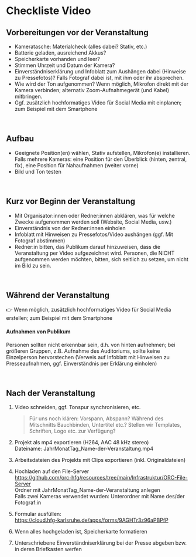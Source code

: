 # Checkliste Video

## Vorbereitungen vor der Veranstaltung

- Kameratasche: Materialcheck (alles dabei? Stativ, etc.)  
- Batterie geladen, ausreichend Akkus?  
- Speicherkarte vorhanden und leer?  
- Stimmen Uhrzeit und Datum der Kamera?  
- Einverständniserklärung und Infoblatt zum Aushängen dabei (Hinweise zu Pressefotos)? Falls Fotograf dabei ist, mit ihm oder ihr absprechen.  
- Wie wird der Ton aufgenommen? Wenn möglich, Mikrofon direkt mit der Kamera verbinden; alternativ Zoom-Aufnahmegerät (und Kabel) mitbringen.  
- Ggf. zusätzlich hochformatiges Video für Social Media mit einplanen; zum Beispiel mit dem Smartphone

&nbsp;

## Aufbau
- Geeignete Position(en) wählen, Stativ aufstellen, Mikrofon(e) installieren. Falls mehrere Kameras: eine Position für den Überblick (hinten, zentral, fix), eine Position für Nahaufnahmen (weiter vorne)  
- Bild und Ton testen

&nbsp;

## Kurz vor Beginn der Veranstaltung
- Mit Organisator:innen oder Redner:innen abklären, was für welche Zwecke aufgenommen werden soll (Website, Social Media, usw.)  
- Einverständnis von der Redner:innen einholen  
- Infoblatt mit Hinweisen zu Pressefotos/Video aushängen (ggf. Mit Fotograf abstimmen)  
- Redner:in bitten, das Publikum darauf hinzuweisen, dass die Veranstaltung per Video aufgezeichnet wird. Personen, die NICHT aufgenommen werden möchten, bitten, sich seitlich zu setzen, um nicht im Bild zu sein.

&nbsp;

## Während der Veranstaltung

:point_right: Wenn möglich, zusätzlich hochformatiges Video für Social Media erstellen; zum Beispiel mit dem Smartphone

#### Aufnahmen von Publikum
Personen sollten nicht erkennbar sein, d.h. von hinten aufnehmen; bei größeren Gruppen, z.B. Aufnahme des Auditoriums, sollte keine Einzelperson hervorstechen (Verweis auf Infoblatt mit Hinweisen zu Presseaufnahmen, ggf. Einverständnis per Erklärung einholen)

&nbsp;

## Nach der Veranstaltung

1. Video schneiden, ggf. Tonspur synchronisieren, etc.
   > Für uns noch klären: Vorspann, Abspann? Während des Mitschnitts Bauchbinden, Untertitel etc.? Stellen wir Templates, Schriften, Logo etc. zur Verfügung?

2. Projekt als mp4 exportieren (H264, AAC 48 kHz stereo)  
Dateiname: JahrMonatTag_Name-der-Veranstaltung.mp4
3. Arbeitsdateien des Projekts mit Clips exportieren (inkl. Originaldateien)
4. Hochladen auf den File-Server  
https://github.com/orc-hfg/resources/tree/main/Infrastruktur/ORC-File-Server  
Ordner mit JahrMonatTag_Name-der-Veranstaltung anlegen  
Falls zwei Kameras verwendet wurden: Unterordner mit Name des/der Fotograf:in
5. Formular ausfüllen:  
https://cloud.hfg-karlsruhe.de/apps/forms/9AGHTr3z96aPBPfP
6. Wenn alles hochgeladen ist, Speicherkarte formatieren  
7. Unterschriebene Einverständniserklärung bei der Presse abgeben bzw. in deren Briefkasten werfen

